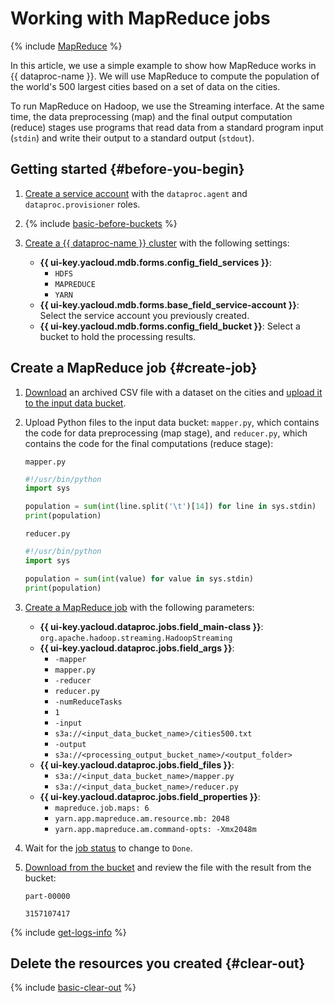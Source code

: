 # Working with MapReduce jobs

{% include [MapReduce](../../_includes/data-proc/mapreduce-intro.md) %}

In this article, we use a simple example to show how MapReduce works in {{ dataproc-name }}. We will use MapReduce to compute the population of the world's 500 largest cities based on a set of data on the cities.

To run MapReduce on Hadoop, we use the Streaming interface. At the same time, the data preprocessing (map) and the final output computation (reduce) stages use programs that read data from a standard program input (`stdin`) and write their output to a standard output (`stdout`).

## Getting started {#before-you-begin}

1. [Create a service account](../../iam/operations/sa/create.md) with the `dataproc.agent` and `dataproc.provisioner` roles.

1. {% include [basic-before-buckets](../../_includes/data-proc/tutorials/basic-before-buckets.md) %}

1. [Create a {{ dataproc-name }} cluster](../operations/cluster-create.md) with the following settings:

   * **{{ ui-key.yacloud.mdb.forms.config_field_services }}**:
      * `HDFS`
      * `MAPREDUCE`
      * `YARN`
   * **{{ ui-key.yacloud.mdb.forms.base_field_service-account }}**: Select the service account you previously created.
   * **{{ ui-key.yacloud.mdb.forms.config_field_bucket }}**: Select a bucket to hold the processing results.

## Create a MapReduce job {#create-job}

1. [Download](http://download.geonames.org/export/dump/cities500.zip) an archived CSV file with a dataset on the cities and [upload it to the input data bucket](../../storage/operations/objects/upload.md).
1. Upload Python files to the input data bucket: `mapper.py`, which contains the code for data preprocessing (map stage), and `reducer.py`, which contains the code for the final computations (reduce stage):

   `mapper.py`

   ```python
   #!/usr/bin/python
   import sys

   population = sum(int(line.split('\t')[14]) for line in sys.stdin)
   print(population)
   ```

   `reducer.py`

   ```python
   #!/usr/bin/python
   import sys

   population = sum(int(value) for value in sys.stdin)
   print(population)
   ```

1. [Create a MapReduce job](../operations/jobs-mapreduce.md#create) with the following parameters:

   * **{{ ui-key.yacloud.dataproc.jobs.field_main-class }}**: `org.apache.hadoop.streaming.HadoopStreaming`
   * **{{ ui-key.yacloud.dataproc.jobs.field_args }}**:
      * `-mapper`
      * `mapper.py`
      * `-reducer`
      * `reducer.py`
      * `-numReduceTasks`
      * `1`
      * `-input`
      * `s3a://<input_data_bucket_name>/cities500.txt`
      * `-output`
      * `s3a://<processing_output_bucket_name>/<output_folder>`
   * **{{ ui-key.yacloud.dataproc.jobs.field_files }}**:
      * `s3a://<input_data_bucket_name>/mapper.py`
      * `s3a://<input_data_bucket_name>/reducer.py`
   * **{{ ui-key.yacloud.dataproc.jobs.field_properties }}**:
      * `mapreduce.job.maps: 6`
      * `yarn.app.mapreduce.am.resource.mb: 2048`
      * `yarn.app.mapreduce.am.command-opts: -Xmx2048m`

1. Wait for the [job status](../operations/jobs-mapreduce.md#get-info) to change to `Done`.

1. [Download from the bucket](../../storage/operations/objects/download.md) and review the file with the result from the bucket:

   `part-00000`

   ```text
   3157107417
   ```

{% include [get-logs-info](../../_includes/data-proc/note-info-get-logs.md) %}

## Delete the resources you created {#clear-out}

{% include [basic-clear-out](../../_includes/data-proc/tutorials/basic-clear-out.md) %}
